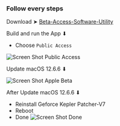 ### Follow every steps


Download ➤ [Beta-Access-Software-Utility](https://github.com/chris1111/Beta-Access-Software-Utility)


Build and run the App ⬇︎
- Choose `Public Access`

![Screen Shot Public Access](https://github.com/chris1111/Beta-Access-Software-Utility/assets/6248794/f6d71853-217a-49a1-83c6-03607c78d3ed)

Update macOS 12.6.6 ⬇︎

![Screen Shot Apple Beta](https://github.com/chris1111/Beta-Access-Software-Utility/assets/6248794/3db21af7-a53c-4717-bac7-e2cbedaea848)

After Update macOS 12.6.6 ⬇︎
- Reinstall Geforce Kepler Patcher-V7
- Reboot
- Done
![Screen Shot Done](https://github.com/chris1111/Beta-Access-Software-Utility/assets/6248794/3b51f633-2457-4738-9cd5-95a4908e2bf7)

